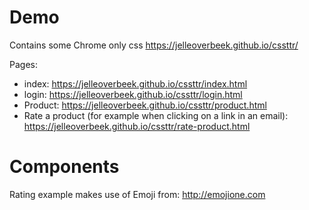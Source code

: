# Demo
Contains some Chrome only css
https://jelleoverbeek.github.io/cssttr/

Pages:
* index: https://jelleoverbeek.github.io/cssttr/index.html
* login: https://jelleoverbeek.github.io/cssttr/login.html
* Product: https://jelleoverbeek.github.io/cssttr/product.html
* Rate a product (for example when clicking on a link in an email): https://jelleoverbeek.github.io/cssttr/rate-product.html

# Components

Rating example makes use of Emoji from: http://emojione.com